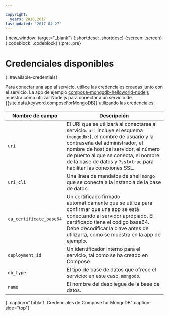 ```yaml
---

copyright:
  years: 2016,2017
lastupdated: "2017-04-27"
---
```


{:new_window: target="_blank"}
{:shortdesc: .shortdesc}
{:screen: .screen}
{:codeblock: .codeblock}
{:pre: .pre}

# Credenciales disponibles
{: #available-credentials}

Para conectar una app al servicio, utilice las credenciales creadas junto con el servicio. La app de ejemplo [compose-mongodb-helloworld-nodejs](https://github.com/IBM-Bluemix/compose-mongodb-helloworld-nodejs) muestra cómo utilizar Node.js para conectar a un servicio de {{site.data.keyword.composeForMongoDB}} utilizando las credenciales.

Nombre de campo|Descripción
----------|-----------
`uri`|El URI que se utilizará al conectarse al servicio. `uri` incluye el esquema (`mongodb:`), el nombre de usuario y la contraseña del administrador, el nombre de host del servidor, el número de puerto al que se conecta, el nombre de la base de datos y `?ssl=true` para habilitar las conexiones SSL.
`uri_cli`|Una línea de mandatos de shell `mongo` que se conecta a la instancia de la base de datos.
`ca_certificate_base64`|Un certificado firmado automáticamente que se utiliza para confirmar que una app se está conectando al servidor apropiado. El certificado tiene el código base64. Debe decodificar la clave antes de utilizarla, como se muestra en la app de ejemplo.
`deployment_id`|Un identificador interno para el servicio, tal como se ha creado en Compose.
`db_type`|El tipo de base de datos que ofrece el servicio: en este caso, `mongodb`.
`name`|El nombre del despliegue de la base de datos.
{: caption="Tabla 1. Credenciales de Compose for MongoDB" caption-side="top"}
